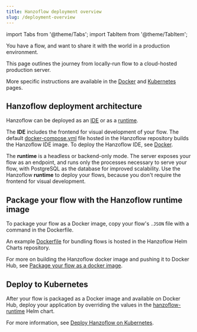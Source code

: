 ```yaml
---
title: Hanzoflow deployment overview
slug: /deployment-overview
---
```


import Tabs from '@theme/Tabs';
import TabItem from '@theme/TabItem';

You have a flow, and want to share it with the world in a production environment.

This page outlines the journey from locally-run flow to a cloud-hosted production server.

More specific instructions are available in the [Docker](/deployment-docker) and [Kubernetes](/deployment-kubernetes) pages.

## Hanzoflow deployment architecture

Hanzoflow can be deployed as an [IDE](https://github.com/hanzoflow-ai/hanzoflow-helm-charts/tree/main/charts/hanzoflow-ide) or as a [runtime](https://github.com/hanzoflow-ai/hanzoflow-helm-charts/tree/main/charts/hanzoflow-runtime).

The **IDE** includes the frontend for visual development of your flow. The default [docker-compose.yml](https://github.com/hanzoflow-ai/hanzoflow/blob/main/docker_example/docker-compose.yml) file hosted in the Hanzoflow repository builds the Hanzoflow IDE image. To deploy the Hanzoflow IDE, see [Docker](/deployment-docker).

The **runtime** is a headless or backend-only mode. The server exposes your flow as an endpoint, and runs only the processes necessary to serve your flow, with PostgreSQL as the database for improved scalability. Use the Hanzoflow **runtime** to deploy your flows, because you don't require the frontend for visual development.

## Package your flow with the Hanzoflow runtime image

To package your flow as a Docker image, copy your flow's `.JSON` file with a command in the Dockerfile.

An example [Dockerfile](https://github.com/hanzoflow-ai/hanzoflow-helm-charts/blob/main/examples/hanzoflow-runtime/docker/Dockerfile) for bundling flows is hosted in the Hanzoflow Helm Charts repository.

For more on building the Hanzoflow docker image and pushing it to Docker Hub, see [Package your flow as a docker image](/deployment-docker#package-your-flow-as-a-docker-image).

## Deploy to Kubernetes

After your flow is packaged as a Docker image and available on Docker Hub, deploy your application by overriding the values in the [hanzoflow-runtime](https://github.com/hanzoflow-ai/hanzoflow-helm-charts/blob/main/charts/hanzoflow-runtime/Chart.yaml) Helm chart.

For more information, see [Deploy Hanzoflow on Kubernetes](/deployment-kubernetes).






